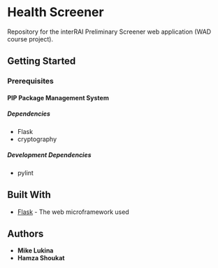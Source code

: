 # Health Screener
Repository for the interRAI Preliminary Screener web application (WAD course project). 

## Getting Started

### Prerequisites

#### PIP Package Management System

##### Dependencies
- Flask
- cryptography

##### Development Dependencies
- pylint

## Built With

* [Flask](http://flask.pocoo.org/) - The web microframework used

## Authors

* **Mike Lukina**
* **Hamza Shoukat**
